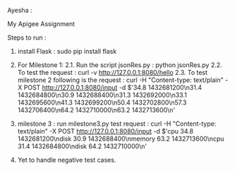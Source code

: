 Ayesha :

My Apigee Assignment

Steps to run :
1. install Flask : 
	sudo pip install flask
2. For Milestone 1: 
	2.1. Run the script jsonRes.py :
		python jsonRes.py
	2.2. To test the request :
		curl -v http://127.0.0.1:8080/hello
	2.3. To test milestone 2 following is the request :
		curl -H "Content-type: text/plain" -X POST http://127.0.0.1:8080/input -d $'34.8 1432681200\n31.4 1432684800\n30.9 1432688400\n31.3 1432692000\n33.1 1432695600\n41.3 1432699200\n50.4 1432702800\n57.3 1432706400\n64.2 1432710000\n63.2 1432713600\n'

3. milestone 3 :
	run milestone3.py
	test request :
		curl -H "Content-type: text/plain" -X POST http://127.0.0.1:8080/input -d $'cpu 34.8 1432681200\ndisk 30.9 1432688400\nmemory 63.2 1432713600\ncpu 31.4 1432684800\ndisk 64.2 1432710000\n' 

4. Yet to handle negative test cases. 
	
